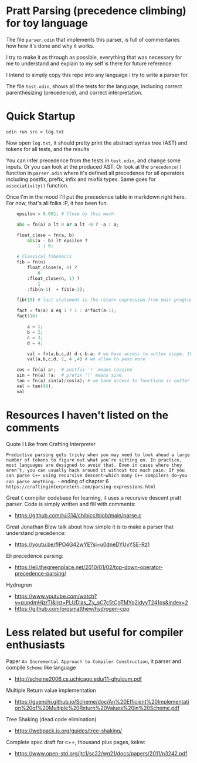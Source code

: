 
# Pratt Parsing (precedence climbing) for toy language

The file `parser.odin` that implements this parser, is full of commentaries how how it's done and why it works.

I try to make it as through as possible, everything that was necessary for me to understand and explain to my self is there for future reference. 

I intend to simply copy this repo into any language i try to write a parser for.

The file `test.odin`, shows all the tests for the language, including correct parenthesizing (precedence), and correct interpretation.


# Quick Startup
`odin run src > log.txt`

Now open ``log.txt``, it should pretty print the abstract syntax tree (AST) and tokens for all tests, and the results

You can infer precedence from the tests in `test.odin`, and change some inputs. Or you can look at the produced AST. Or look at the `precedence()` function in `parser.odin` where it's defined all precedence for all operators including postfix, prefix, infix and mixfix types. Same goes for `associativity()` function.

Once I'm in the mood I'll put the precedence table in markdown right here. For now, that's all folks :P, it has been fun.

```py
    epsilon = 0.001; # Close by this much

    abs = fn(a) a lt 0 or a lt -0 ? -a : a;

    float_close = fn(a, b) 
        abs(a - b) lt epsilon ? 
            1 : 0;

    # Classical fibonacci
    fib = fn(n)  
        float_close(n, 0) ? 
            0
        :float_close(n, 1) ?
            1
        :fib(n-1)  + fib(n-2);

    fib(10) # last statement is the return expression from main program
```


```c
    fact = fn(a) a eq 1 ? 1 : a*fact(a-1);
    fact(10)
```


```py
        a = 1;
        b = 2;
        c = 3;
        d = 4;

        val = fn(a,b,c,d) d-c-b-a; # we have access to outter scope, that is global
        val(a,b,c,d, 2, 4 ,4) # we allow to pass more

```

```py
    cos = fn(a) a!;  # postfix '!' means cossine
    sin = fn(a) !a;  # prefix '!' means sine
    tan = fn(a) sin(a)/cos(a); # we have access to functions in outter scope
    val = tan(98);    
    val 
```


# Resources I haven't listed on the comments

Quote I Like from Crafting Interpreter 

``Predictive parsing gets tricky when you may need to look ahead a large number of tokens to figure out what you’re sitting on.
In practice, most languages are designed to avoid that. Even in cases where they aren’t, you can usually hack around it without too much pain. If you can parse C++ using recursive descent—which many C++ compilers do—you can parse anything.`` - ending of chapter 6  `https://craftinginterpreters.com/parsing-expressions.html`

Great `C` compiler codebase for learning, it uses a recursive descent pratt parser. Code is simply written and fill with comments:

- https://github.com/rui314/chibicc/blob/main/parse.c


Great Jonathan Blow talk about how simple it is to make a parser that understand precedence:

- https://youtu.be/fIPO4G42wYE?si=u0dneDYUvYSE-Rz1

Eli precedence parsing:

- https://eli.thegreenplace.net/2010/01/02/top-down-operator-precedence-parsing/

Hydrogren

- https://www.youtube.com/watch?v=pupdmHjzrTI&list=PLUDlas_Zy_qC7c5tCgTMYq2idyyT241qs&index=2
- https://github.com/orosmatthew/hydrogen-cpp



# Less related but useful for compiler enthusiasts

Paper ``An Incremental Approach to Compiler Construction``, it parser and compile `Scheme` like language

- http://scheme2006.cs.uchicago.edu/11-ghuloum.pdf


Multiple Return value implementation 

- https://guenchi.github.io/Scheme/doc/An%20Efficient%20Implementation%20of%20Multiple%20Return%20Values%20in%20Scheme.pdf

Tree Shaking (dead code elimination)

- https://webpack.js.org/guides/tree-shaking/

Complete spec draft for c++, thousand plus pages, kekw:

- https://www.open-std.org/jtc1/sc22/wg21/docs/papers/2011/n3242.pdf

